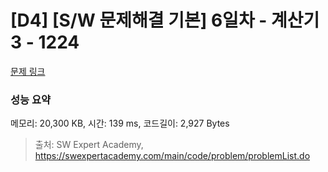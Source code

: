 # [D4] [S/W 문제해결 기본] 6일차 - 계산기3 - 1224 

[문제 링크](https://swexpertacademy.com/main/code/problem/problemDetail.do?contestProbId=AV14tDX6AFgCFAYD) 

### 성능 요약

메모리: 20,300 KB, 시간: 139 ms, 코드길이: 2,927 Bytes



> 출처: SW Expert Academy, https://swexpertacademy.com/main/code/problem/problemList.do